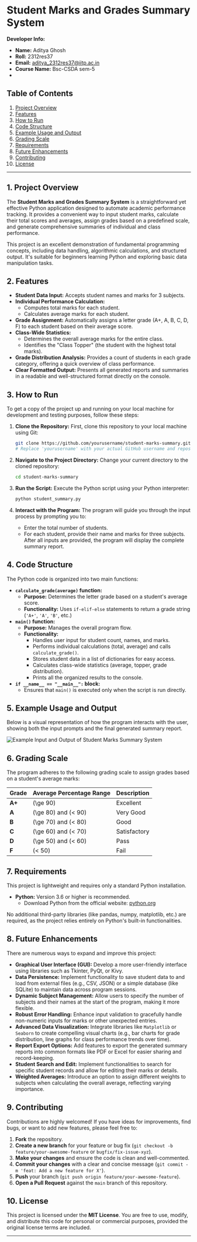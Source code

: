 # Student Marks and Grades Summary System
**Developer Info:**
*   **Name:** Aditya Ghosh
*   **Roll:** 2312res37
*   **Email:** aditya_2312res37@iitp.ac.in
*   **Course Name:** Bsc-CSDA sem-5
*   
## Table of Contents

1.  [Project Overview](#project-overview)
2.  [Features](#features)
3.  [How to Run](#how-to-run)
4.  [Code Structure](#code-structure)
5.  [Example Usage and Output](#example-usage-and-output)
6.  [Grading Scale](#grading-scale)
7.  [Requirements](#requirements)
8.  [Future Enhancements](#future-enhancements)
9.  [Contributing](#contributing)
10. [License](#license)

---

## 1. Project Overview

The **Student Marks and Grades Summary System** is a straightforward yet effective Python application designed to automate academic performance tracking. It provides a convenient way to input student marks, calculate their total scores and averages, assign grades based on a predefined scale, and generate comprehensive summaries of individual and class performance.

This project is an excellent demonstration of fundamental programming concepts, including data handling, algorithmic calculations, and structured output. It's suitable for beginners learning Python and exploring basic data manipulation tasks.

## 2. Features

*   **Student Data Input:** Accepts student names and marks for 3 subjects.
*   **Individual Performance Calculation:**
    *   Computes total marks for each student.
    *   Calculates average marks for each student.
*   **Grade Assignment:** Automatically assigns a letter grade (A+, A, B, C, D, F) to each student based on their average score.
*   **Class-Wide Statistics:**
    *   Determines the overall average marks for the entire class.
    *   Identifies the "Class Topper" (the student with the highest total marks).
*   **Grade Distribution Analysis:** Provides a count of students in each grade category, offering a quick overview of class performance.
*   **Clear Formatted Output:** Presents all generated reports and summaries in a readable and well-structured format directly on the console.

## 3. How to Run

To get a copy of the project up and running on your local machine for development and testing purposes, follow these steps:

1.  **Clone the Repository:**
    First, clone this repository to your local machine using Git:

    ```bash
    git clone https://github.com/yourusername/student-marks-summary.git
    # Replace 'yourusername' with your actual GitHub username and repository name if different
    ```

2.  **Navigate to the Project Directory:**
    Change your current directory to the cloned repository:

    ```bash
    cd student-marks-summary
    ```

3.  **Run the Script:**
    Execute the Python script using your Python interpreter:

    ```bash
    python student_summary.py
    ```

4.  **Interact with the Program:**
    The program will guide you through the input process by prompting you to:
    *   Enter the total number of students.
    *   For each student, provide their name and marks for three subjects.
    After all inputs are provided, the program will display the complete summary report.

## 4. Code Structure

The Python code is organized into two main functions:

*   **`calculate_grade(average)` function:**
    *   **Purpose:** Determines the letter grade based on a student's average score.
    *   **Functionality:** Uses `if-elif-else` statements to return a grade string (`'A+'`, `'A'`, `'B'`, etc.)
*   **`main()` function:**
    *   **Purpose:** Manages the overall program flow.
    *   **Functionality:**
        *   Handles user input for student count, names, and marks.
        *   Performs individual calculations (total, average) and calls `calculate_grade()`.
        *   Stores student data in a list of dictionaries for easy access.
        *   Calculates class-wide statistics (average, topper, grade distribution).
        *   Prints all the organized results to the console.
*   **`if __name__ == "__main__":` block:**
    *   Ensures that `main()` is executed only when the script is run directly.

## 5. Example Usage and Output

Below is a visual representation of how the program interacts with the user, showing both the input prompts and the final generated summary report.

![Example Input and Output of Student Marks Summary System]([https://drive.google.com/file/d/1cezL2xiAq3PPSKpNF53dsmZ1FcMrcNqv/view?usp=sharing])

## 6. Grading Scale

The program adheres to the following grading scale to assign grades based on a student's average marks:

| Grade | Average Percentage Range | Description    |
| :---- | :----------------------- | :------------- |
| **A+** | \(\ge 90\)               | Excellent      |
| **A**  | \(\ge 80\) and \(< 90\)  | Very Good      |
| **B**  | \(\ge 70\) and \(< 80\)  | Good           |
| **C**  | \(\ge 60\) and \(< 70\)  | Satisfactory   |
| **D**  | \(\ge 50\) and \(< 60\)  | Pass           |
| **F**  | \(< 50\)                 | Fail           |

## 7. Requirements

This project is lightweight and requires only a standard Python installation.

*   **Python:** Version 3.6 or higher is recommended.
    *   Download Python from the official website: [python.org](https://www.python.org/downloads/)

No additional third-party libraries (like pandas, numpy, matplotlib, etc.) are required, as the project relies entirely on Python's built-in functionalities.

## 8. Future Enhancements

There are numerous ways to expand and improve this project:

*   **Graphical User Interface (GUI):** Develop a more user-friendly interface using libraries such as Tkinter, PyQt, or Kivy.
*   **Data Persistence:** Implement functionality to save student data to and load from external files (e.g., CSV, JSON) or a simple database (like SQLite) to maintain data across program sessions.
*   **Dynamic Subject Management:** Allow users to specify the number of subjects and their names at the start of the program, making it more flexible.
*   **Robust Error Handling:** Enhance input validation to gracefully handle non-numeric inputs for marks or other unexpected entries.
*   **Advanced Data Visualization:** Integrate libraries like `Matplotlib` or `Seaborn` to create compelling visual charts (e.g., bar charts for grade distribution, line graphs for class performance trends over time).
*   **Report Export Options:** Add features to export the generated summary reports into common formats like PDF or Excel for easier sharing and record-keeping.
*   **Student Search and Edit:** Implement functionalities to search for specific student records and allow for editing their marks or details.
*   **Weighted Averages:** Introduce an option to assign different weights to subjects when calculating the overall average, reflecting varying importance.

## 9. Contributing

Contributions are highly welcomed! If you have ideas for improvements, find bugs, or want to add new features, please feel free to:

1.  **Fork** the repository.
2.  **Create a new branch** for your feature or bug fix (`git checkout -b feature/your-awesome-feature` or `bugfix/fix-issue-xyz`).
3.  **Make your changes** and ensure the code is clean and well-commented.
4.  **Commit your changes** with a clear and concise message (`git commit -m 'feat: Add a new feature for X'`).
5.  **Push** your branch (`git push origin feature/your-awesome-feature`).
6.  **Open a Pull Request** against the `main` branch of this repository.

## 10. License

This project is licensed under the **MIT License**. You are free to use, modify, and distribute this code for personal or commercial purposes, provided the original license terms are included.

---
